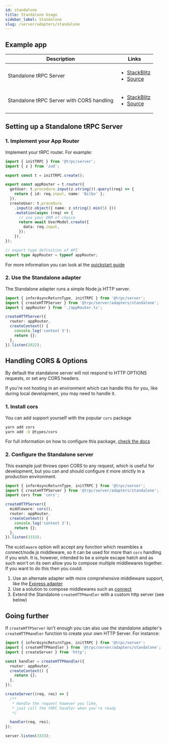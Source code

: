 ```yaml
---
id: standalone
title: Standalone Usage
sidebar_label: Standalone
slug: /server/adapters/standalone
---
```


## Example app

<table>
  <thead>
    <tr>
      <th>Description</th>
      <th>Links</th>
    </tr>
  </thead>
  <tbody>
    <tr>
      <td>Standalone tRPC Server</td>
      <td>
        <ul>
          <li><a href="https://stackblitz.com/github/trpc/trpc/tree/main/examples/minimal">StackBlitz</a></li>
          <li><a href="https://github.com/trpc/trpc/blob/main/examples/minimal/server/index.ts">Source</a></li>
        </ul>
      </td>
    </tr>
    <tr>
      <td>Standalone tRPC Server with CORS handling</td>
      <td>
        <ul>
          <li><a href="https://stackblitz.com/github/trpc/trpc/tree/main/examples/minimal-react">StackBlitz</a></li>
          <li><a href="https://github.com/trpc/trpc/blob/main/examples/minimal-react/server/index.ts">Source</a></li>
        </ul>
      </td>
    </tr>
  </tbody>
</table>

## Setting up a Standalone tRPC Server

### 1. Implement your App Router

Implement your tRPC router. For example:

```ts title='appRouter.ts'
import { initTRPC } from '@trpc/server';
import { z } from 'zod';

export const t = initTRPC.create();

export const appRouter = t.router({
  getUser: t.procedure.input(z.string()).query((req) => {
    return { id: req.input, name: 'Bilbo' };
  }),
  createUser: t.procedure
    .input(z.object({ name: z.string().min(5) }))
    .mutation(async (req) => {
      // use your ORM of choice
      return await UserModel.create({
        data: req.input,
      });
    }),
});

// export type definition of API
export type AppRouter = typeof appRouter;
```

For more information you can look at the [quickstart guide](/docs/quickstart)

### 2. Use the Standalone adapter

The Standalone adapter runs a simple Node.js HTTP server.

```ts title='server.ts'
import { inferAsyncReturnType, initTRPC } from '@trpc/server';
import { createHTTPServer } from '@trpc/server/adapters/standalone';
import { appRouter } from './appRouter.ts';

createHTTPServer({
  router: appRouter,
  createContext() {
    console.log('context 3');
    return {};
  },
}).listen(2022);
```

## Handling CORS & Options

By default the standalone server will not respond to HTTP OPTIONS requests, or set any CORS headers.

If you're not hosting in an environment which can handle this for you, like during local development, you may need to handle it.

### 1. Install cors

You can add support yourself with the popular `cors` package

```bash
yarn add cors
yarn add -D @types/cors
```

For full information on how to configure this package, [check the docs](https://github.com/expressjs/cors#readme)

### 2. Configure the Standalone server

This example just throws open CORS to any request, which is useful for development, but you can and should configure it more strictly in a production environment.

```ts title='server.ts'
import { inferAsyncReturnType, initTRPC } from '@trpc/server';
import { createHTTPServer } from '@trpc/server/adapters/standalone';
import cors from 'cors';

createHTTPServer({
  middleware: cors(),
  router: appRouter,
  createContext() {
    console.log('context 3');
    return {};
  },
}).listen(3333);
```

The `middleware` option will accept any function which resembles a connect/node.js middleware, so it can be used for more than `cors` handling if you wish. It is, however, intended to be a simple escape hatch and as such won't on its own allow you to compose multiple middlewares together. If you want to do this then you could:

1. Use an alternate adapter with more comprehensive middleware support, like the [Express adapter](/docs/express)
2. Use a solution to compose middlewares such as [connect](https://github.com/senchalabs/connect)
3. Extend the Standalone `createHTTPHandler` with a custom http server (see below)

## Going further

If `createHTTPServer` isn't enough you can also use the standalone adapter's `createHTTPHandler` function to create your own HTTP Server. For instance:

```ts title='server.ts'
import { inferAsyncReturnType, initTRPC } from '@trpc/server';
import { createHTTPHandler } from '@trpc/server/adapters/standalone';
import { createServer } from 'http';

const handler = createHTTPHandler({
  router: appRouter,
  createContext() {
    return {};
  },
});

createServer((req, res) => {
  /**
   * Handle the request however you like,
   * just call the tRPC handler when you're ready
   */

  handler(req, res);
});

server.listen(3333);
```
